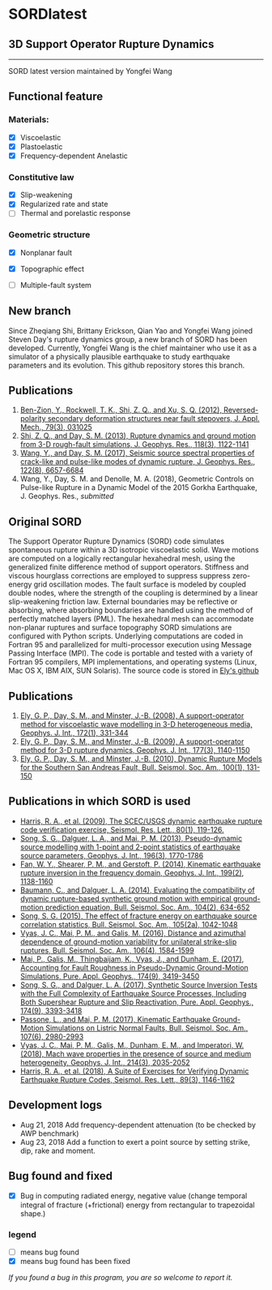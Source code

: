 # SORDlatest
## 3D Support Operator Rupture Dynamics
--------------------------------------------------
SORD latest version maintained by Yongfei Wang

## Functional feature

### Materials:
- [x] Viscoelastic
- [x] Plastoelastic
- [x] Frequency-dependent Anelastic

### Constitutive law
- [x] Slip-weakening
- [x] Regularized rate and state
- [ ] Thermal and porelastic response

### Geometric structure
- [x] Nonplanar fault
- [x] Topographic effect
- [ ] Multiple-fault system


## New branch
Since Zheqiang Shi, Brittany Erickson, Qian Yao and Yongfei Wang joined Steven Day's rupture dynamics group, a new branch of SORD has been developed. Currently, Yongfei Wang is the chief maintainer who use it as a simulator of a physically plausible earthquake to study earthquake parameters and its evolution. This github repository stores this branch.

## Publications

1. [Ben-Zion, Y., Rockwell, T. K., Shi, Z. Q., and Xu, S. Q. (2012), Reversed-polarity secondary deformation structures near fault stepovers, J. Appl. Mech., 79(3), 031025](http://doi.org/10.1115/1.4006154)
2. [Shi, Z. Q., and Day, S. M. (2013), Rupture dynamics and ground motion from 3-D rough-fault simulations, J. Geophys. Res., 118(3), 1122-1141](http://doi.org/10.1002/jgrb.50094)
3. [Wang, Y., and Day, S. M. (2017), Seismic source spectral properties of crack-like and pulse-like modes of dynamic rupture, J. Geophys. Res., 122(8), 6657-6684](http://doi.org/10.1002/2017jb014454)
4. Wang, Y., Day, S. M. and Denolle, M. A. (2018), Geometric Controls on Pulse-like Rupture in a Dynamic Model of the 2015 Gorkha Earthquake, J. Geophys. Res., *submitted*


## Original SORD
The Support Operator Rupture Dynamics (SORD) code simulates spontaneous rupture within a 3D isotropic viscoelastic solid. Wave
motions are computed on a logically rectangular hexahedral mesh, using the generalized finite difference method of support operators. Stiffness and viscous hourglass corrections are employed to suppress suppress zero-energy grid oscillation modes. The fault surface is modeled by coupled double nodes, where the strength of the coupling is determined by a linear slip-weakening friction law. External boundaries may be reflective or absorbing, where absorbing boundaries are handled using the method of perfectly matched layers (PML). The hexahedral mesh can accommodate non-planar ruptures and surface topography SORD simulations are configured with Python scripts. Underlying computations are coded in Fortran 95 and parallelized for multi-processor execution using Message Passing Interface (MPI). The code is portable and tested with a variety of Fortran 95 compilers, MPI implementations, and operating systems (Linux, Mac OS X, IBM AIX, SUN Solaris). The source code is stored in [Ely's github](https://elygeo.net/coseis/index.html#sord)

## Publications

1. [Ely, G. P., Day, S. M., and Minster, J.-B. (2008), A support-operator method for viscoelastic wave modelling in 3-D heterogeneous media, Geophys. J. Int., 172(1), 331-344](doi.org/10.1111/j.1365-246X.2007.03633.x)
2. [Ely, G. P., Day, S. M., and Minster, J.-B. (2009), A support-operator method for 3-D rupture dynamics, Geophys. J. Int., 177(3), 1140-1150](doi.org/10.1111/j.1365-246X.2009.04117.x)
3. [Ely, G. P., Day, S. M., and Minster, J.-B. (2010), Dynamic Rupture Models for the Southern San Andreas Fault, Bull. Seismol. Soc. Am., 100(1), 131-150](doi.org/10.1785/0120090187)

## Publications in which SORD is used

- [Harris, R. A., et al. (2009), The SCEC/USGS dynamic earthquake rupture code verification exercise, Seismol. Res. Lett., 80(1), 119-126.](http://doi.org/10.1785/gssrl.80.1.119)
- [Song, S. G., Dalguer, L. A., and Mai, P. M. (2013), Pseudo-dynamic source modelling with 1-point and 2-point statistics of earthquake source parameters, Geophys. J. Int., 196(3), 1770-1786](http://doi.org/10.1093/gji/ggt479)
- [Fan, W. Y., Shearer, P. M., and Gerstoft, P. (2014), Kinematic earthquake rupture inversion in the frequency domain, Geophys. J. Int., 199(2), 1138-1160](http://doi.org/10.1093/gji/ggu319)
- [Baumann, C., and Dalguer, L. A. (2014), Evaluating the compatibility of dynamic rupture-based synthetic ground motion with empirical ground-motion prediction equation, Bull. Seismol. Soc. Am., 104(2), 634-652](http://doi.org/10.1785/0120130077)
- [Song, S. G. (2015), The effect of fracture energy on earthquake source correlation statistics, Bull. Seismol. Soc. Am., 105(2a), 1042-1048](http://doi.org/10.1785/0120140207)
- [Vyas, J. C., Mai, P. M., and Galis, M. (2016), Distance and azimuthal dependence of ground-motion variability for unilateral strike-slip ruptures, Bull. Seismol. Soc. Am., 106(4), 1584-1599](http://doi.org/10.1785/0120150298)
- [Mai, P., Galis, M., Thingbaijam, K., Vyas, J., and Dunham, E. (2017), Accounting for Fault Roughness in Pseudo-Dynamic Ground-Motion Simulations, Pure. Appl. Geophys., 174(9), 3419-3450](http://doi.org/10.1007/s00024-017-1536-8)
- [Song, S. G., and Dalguer, L. A. (2017), Synthetic Source Inversion Tests with the Full Complexity of Earthquake Source Processes, Including Both Supershear Rupture and Slip Reactivation, Pure. Appl. Geophys., 174(9), 3393-3418](http://doi.org/10.1007/s00024-017-1514-1)
- [Passone, L., and Mai, P. M. (2017), Kinematic Earthquake Ground-Motion Simulations on Listric Normal Faults, Bull. Seismol. Soc. Am., 107(6), 2980-2993](http://doi.org/10.1785/0120170111)
- [Vyas, J. C., Mai, P. M., Galis, M., Dunham, E. M., and Imperatori, W. (2018), Mach wave properties in the presence of source and medium heterogeneity, Geophys. J. Int., 214(3), 2035-2052](http://doi.org/10.1093/gji/ggy219)
- [Harris, R. A., et al. (2018), A Suite of Exercises for Verifying Dynamic Earthquake Rupture Codes, Seismol. Res. Lett., 89(3), 1146-1162](http://doi.org/10.1785/0220170222)

## Development logs
- Aug 21, 2018 Add frequency-dependent attenuation (to be checked by AWP benchmark)
- Aug 23, 2018 Add a function to exert a point source by setting strike, dip, rake and moment.

## Bug found and fixed
- [x] Bug in computing radiated energy, negative value (change temporal integral of fracture (+frictional) energy from rectangular to trapezoidal shape.)

### legend
- [ ] means bug found
- [x] means bug found has been fixed

*If you found a bug in this program, you are so welcome to report it.*
